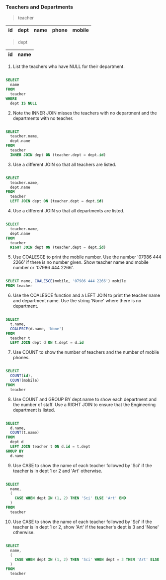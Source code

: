 ### Teachers and Departments

> teacher

| id | dept   | name | phone | mobile |
| ----- | --------- | ----------- | ------- |------|

> dept

| id | name |
|--|--| 


1. List the teachers who have NULL for their department.

```sql

SELECT 
  name 
FROM 
  teacher 
WHERE 
  dept IS NULL

```

2. Note the INNER JOIN misses the teachers with no department and the departments with no teacher.

```sql

SELECT 
  teacher.name, 
  dept.name 
FROM 
  teacher 
  INNER JOIN dept ON (teacher.dept = dept.id)

```

3. Use a different JOIN so that all teachers are listed.

```sql

SELECT 
  teacher.name, 
  dept.name 
FROM 
  teacher 
  LEFT JOIN dept ON (teacher.dept = dept.id)

```

4. Use a different JOIN so that all departments are listed.

```sql

SELECT 
  teacher.name, 
  dept.name 
FROM 
  teacher 
  RIGHT JOIN dept ON (teacher.dept = dept.id)

```

5. Use COALESCE to print the mobile number. Use the number '07986 444 2266' if there is no number given. Show teacher name and mobile number or '07986 444 2266'.

```sql

SELECT name, COALESCE(mobile, '07986 444 2266') mobile
FROM teacher

```

6. Use the COALESCE function and a LEFT JOIN to print the teacher name and department name. Use the string 'None' where there is no department.

```sql

SELECT 
  t.name, 
  COALESCE(d.name, 'None') 
FROM 
  teacher t 
  LEFT JOIN dept d ON t.dept = d.id

```

7. Use COUNT to show the number of teachers and the number of mobile phones.

```sql

SELECT 
  COUNT(id), 
  COUNT(mobile) 
FROM 
  teacher

```

8. Use COUNT and GROUP BY dept.name to show each department and the number of staff. Use a RIGHT JOIN to ensure that the Engineering department is listed.

```sql

SELECT 
  d.name, 
  COUNT(t.name) 
FROM 
  dept d 
  LEFT JOIN teacher t ON d.id = t.dept 
GROUP BY 
  d.name

```

9. Use CASE to show the name of each teacher followed by 'Sci' if the teacher is in dept 1 or 2 and 'Art' otherwise.

```sql

SELECT 
  name, 
  (
    CASE WHEN dept IN (1, 2) THEN 'Sci' ELSE 'Art' END
  ) 
FROM 
  teacher

```


10. Use CASE to show the name of each teacher followed by 'Sci' if the teacher is in dept 1 or 2, show 'Art' if the teacher's dept is 3 and 'None' otherwise.

```sql

SELECT 
  name, 
  (
    CASE WHEN dept IN (1, 2) THEN 'Sci' WHEN dept = 3 THEN 'Art' ELSE 'None' END
  ) 
FROM 
  teacher

```